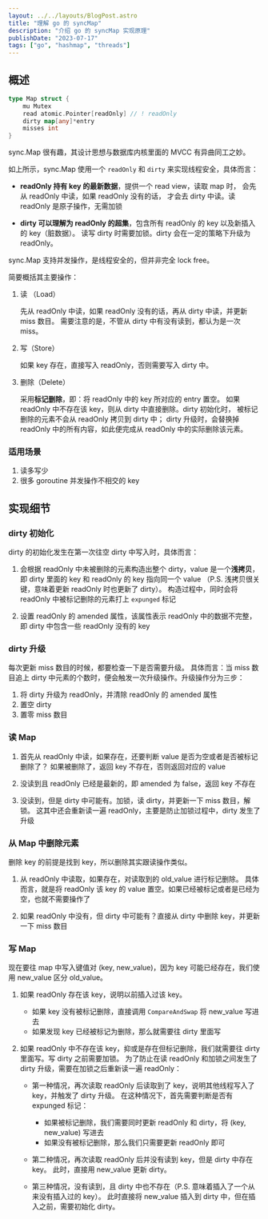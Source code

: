 ```yaml
---
layout: ../../layouts/BlogPost.astro
title: "理解 go 的 syncMap"
description: "介绍 go 的 syncMap 实现原理"
publishDate: "2023-07-17"
tags: ["go", "hashmap", "threads"]
---
```



## 概述

```go
type Map struct {
	mu Mutex
	read atomic.Pointer[readOnly] // ! readOnly
	dirty map[any]*entry
	misses int
}
```

sync.Map 很有趣，其设计思想与数据库内核里面的 MVCC 有异曲同工之妙。

如上所示，sync.Map 使用一个 `readOnly` 和 `dirty` 来实现线程安全，具体而言：

- **readOnly 持有 key 的最新数据**，提供一个 read view，读取 map 时，
会先从 readOnly 中读，如果 readOnly 没有的话，
才会去 dirty 中读。读 readOnly 是原子操作，无需加锁

- **dirty 可以理解为 readOnly 的超集**，包含所有 readOnly 的 key 以及新插入的 key（脏数据）。
读写 dirty 时需要加锁。dirty 会在一定的策略下升级为 readOnly。

sync.Map 支持并发操作，是线程安全的，但并非完全 lock free。

简要概括其主要操作：

1. 读 （Load）
    
    先从 readOnly 中读，如果 readOnly 没有的话，再从 dirty 中读，并更新 miss 数目。
    需要注意的是，不管从 dirty 中有没有读到，都认为是一次 miss。
    
2. 写（Store）
    
    如果 key 存在，直接写入 readOnly，否则需要写入 dirty 中。
    
3. 删除（Delete）
    
    采用**标记删除**，即：将 readOnly 中的 key 所对应的 entry 置空。
    如果 readOnly 中不存在该 key，则从 dirty 中直接删除。dirty 初始化时，
    被标记删除的元素不会从 readOnly 拷贝到 dirty 中；
    dirty 升级时，会替换掉 readOnly 中的所有内容，如此便完成从 readOnly 中的实际删除该元素。
    

### 适用场景

1. 读多写少
2. 很多 goroutine 并发操作不相交的 key

## 实现细节

### dirty 初始化

dirty 的初始化发生在第一次往空 dirty 中写入时，具体而言：

1. 会根据 readOnly 中未被删除的元素构造出整个 dirty，value 是一个**浅拷贝**，
即 dirty 里面的 key 和 readOnly 的 key 指向同一个 value
（P.S. 浅拷贝很关键，意味着更新 readOnly 时也更新了 dirty）。
构造过程中，同时会将 readOnly 中被标记删除的元素打上 `expunged` 标记

2. 设置 readOnly 的 amended 属性，该属性表示 readOnly 中的数据不完整，
即 dirty 中包含一些 readOnly 没有的 key

### dirty 升级

每次更新 miss 数目的时候，都要检查一下是否需要升级。
具体而言：当 miss 数目追上 dirty 中元素的个数时，便会触发一次升级操作。升级操作分为三步：

1. 将 dirty 升级为 readOnly，并清除 readOnly 的 amended 属性
2. 置空 dirty
3. 置零 miss 数目

### 读 Map

1. 首先从 readOnly 中读，如果存在，还要判断 value 是否为空或者是否被标记删除了？
如果被删除了，返回 key 不存在，否则返回对应的 value

2. 没读到且 readOnly 已经是最新的，即 amended 为 false，返回 key 不存在

3. 没读到，但是 dirty 中可能有。加锁，读 dirty，并更新一下 miss 数目，解锁。
这其中还会重新读一遍 readOnly，主要是防止加锁过程中，dirty 发生了升级

### 从 Map 中删除元素

删除 key 的前提是找到 key，所以删除其实跟读操作类似。

1. 从 readOnly 中读取，如果存在，对读取到的 old_value 进行标记删除。
具体而言，就是将 readOnly 该 key 的 value 置空。如果已经被标记或者是已经为空，也就不需要操作了

2. 如果 readOnly 中没有，但 dirty 中可能有？直接从 dirty 中删除 key，并更新一下 miss 数目

### 写 Map

现在要往 map 中写入键值对 (key, new_value)，因为 key 可能已经存在，我们使用 new_value 区分 old_value。

1. 如果 readOnly 存在该 key，说明以前插入过该 key。
    - 如果 key 没有被标记删除，直接调用 `CompareAndSwap` 将 new_value 写进去
    - 如果发现 key 已经被标记为删除，那么就需要往 dirty 里面写

2. 如果 readOnly 中不存在该 key，抑或是存在但标记删除，我们就需要往 dirty 里面写。写 dirty 之前需要加锁。
为了防止在读 readOnly 和加锁之间发生了 dirty 升级，需要在加锁之后重新读一遍 readOnly：
    - 第一种情况，再次读取 readOnly 后读取到了 key，说明其他线程写入了 key，并触发了 dirty 升级。
    在这种情况下，首先需要判断是否有 expunged 标记：
        - 如果被标记删除，我们需要同时更新 readOnly 和 dirty，将 (key, new_value) 写进去
        - 如果没有被标记删除，那么我们只需要更新 readOnly 即可

    - 第二种情况，再次读取 readOnly 后并没有读到 key，但是 dirty 中存在 key。
    此时，直接用 new_value 更新 dirty。

    - 第三种情况，没有读到，且 dirty 中也不存在（P.S. 意味着插入了一个从来没有插入过的 key）。
    此时直接将 new_value 插入到 dirty 中，但在插入之前，需要初始化 dirty。
